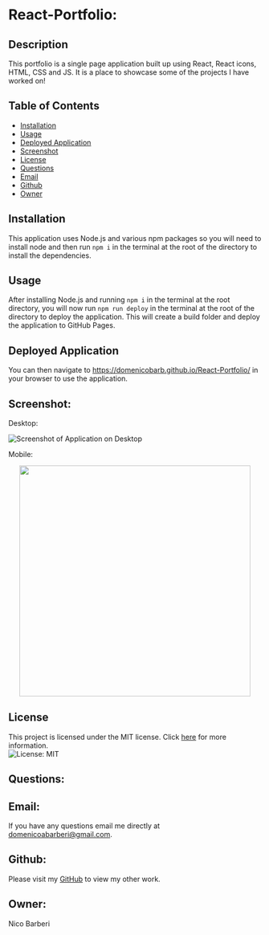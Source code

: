 # React-Portfolio:

## Description
This portfolio is a single page application built up using React, React icons, HTML, CSS and JS. It is a place to showcase some of the projects I have worked on!

## Table of Contents

* [Installation](#installation)
* [Usage](#usage)
* [Deployed Application](#deployed-application)
* [Screenshot](#screenshot)
* [License](#license)
* [Questions](#Questions)
* [Email](#Email)
* [Github](#Github)
* [Owner](#Owner)

## Installation
This application uses Node.js and various npm packages so you will need to install node and then run ```npm i``` in the terminal at the root of the directory to install the dependencies.

## Usage
After installing Node.js and running ```npm i``` in the terminal at the root directory, you will now run ```npm run deploy``` in the terminal at the root of the directory to deploy the application. This will create a build folder and deploy the application to GitHub Pages. 

## Deployed Application
You can then navigate to https://domenicobarb.github.io/React-Portfolio/ in your browser to use the application.

## Screenshot:
Desktop:

![Screenshot of Application on Desktop](./src/assets/screenshot/desktop-loop2.gif)

Mobile:

<p align="center">
  <img width="460" src="./src/assets/screenshot/mobile-loop2.gif">
</p>

## License
This project is licensed under the MIT license. Click [here](https://opensource.org/licenses/MIT) for more information.<br>
![License: MIT](https://img.shields.io/badge/License-MIT-yellow.svg)


## Questions:
## Email:
If you have any questions email me directly at domenicoabarberi@gmail.com.

## Github:
Please visit my [GitHub](https://github.com/DomenicoBarb) to view my other work.

## Owner:
Nico Barberi